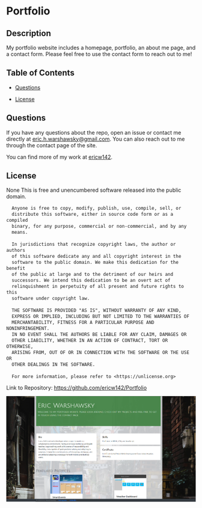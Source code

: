 # Portfolio

## Description
My portfolio website includes a homepage, portfolio, an about me page, and a contact form. Please feel free to use the contact form to reach out to me!

## Table of Contents 

* [Questions](#questions)

* [License](#license)


## Questions

If you have any questions about the repo, open an issue or contact me directly at eric.h.warshawsky@gmail.com. 
You can also reach out to me through the contact page of the site. 

You can find more of my work at [ericw142](https://github.com/ericw142/).

## License

None
This is free and unencumbered software released into the public domain.

      Anyone is free to copy, modify, publish, use, compile, sell, or
      distribute this software, either in source code form or as a compiled
      binary, for any purpose, commercial or non-commercial, and by any
      means.
      
      In jurisdictions that recognize copyright laws, the author or authors
      of this software dedicate any and all copyright interest in the
      software to the public domain. We make this dedication for the benefit
      of the public at large and to the detriment of our heirs and
      successors. We intend this dedication to be an overt act of
      relinquishment in perpetuity of all present and future rights to this
      software under copyright law.
      
      THE SOFTWARE IS PROVIDED "AS IS", WITHOUT WARRANTY OF ANY KIND,
      EXPRESS OR IMPLIED, INCLUDING BUT NOT LIMITED TO THE WARRANTIES OF
      MERCHANTABILITY, FITNESS FOR A PARTICULAR PURPOSE AND NONINFRINGEMENT.
      IN NO EVENT SHALL THE AUTHORS BE LIABLE FOR ANY CLAIM, DAMAGES OR
      OTHER LIABILITY, WHETHER IN AN ACTION OF CONTRACT, TORT OR OTHERWISE,
      ARISING FROM, OUT OF OR IN CONNECTION WITH THE SOFTWARE OR THE USE OR
      OTHER DEALINGS IN THE SOFTWARE.
      
      For more information, please refer to <https://unlicense.org>



Link to Repository: https://github.com/ericw142/Portfolio


![Home Page](/Assets/Images/Finished_Homepage.png?raw=true "Home Page")